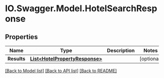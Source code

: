 # IO.Swagger.Model.HotelSearchResponse
## Properties

Name | Type | Description | Notes
------------ | ------------- | ------------- | -------------
**Results** | [**List&lt;HotelPropertyResponse&gt;**](HotelPropertyResponse.md) |  | [optional] 

[[Back to Model list]](../README.md#documentation-for-models) [[Back to API list]](../README.md#documentation-for-api-endpoints) [[Back to README]](../README.md)

